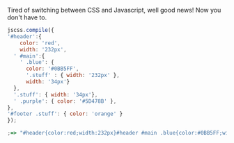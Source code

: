 Tired of switching between CSS and Javascript, well good news! Now you don't have to.

``` javascript
jscss.compile({
'#header':{
    color: 'red',
    width: '232px',
  ' #main':{
    ' .blue': {
      color: '#0BB5FF',
      '.stuff' : { width: '232px' },
      width: '34px'}
  },
  '.stuff': { width: '34px'},
  ' .purple': { color: '#5D478B' },
},
'#footer .stuff': { color: 'orange' }
});

;=> "#header{color:red;width:232px}#header #main .blue{color:#0BB5FF;width:34px}#header #main .blue.stuff{width:232px}#header.stuff{width:34px}#header .purple{color:#5D478B}#footer .stuff{color:orange}"

```
